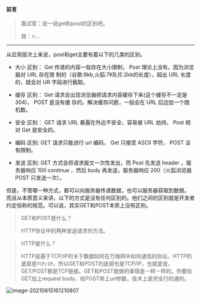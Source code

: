#### 前言

> 面试官：说一说get和post的区别吧。
>
> 我：🔥...


----------------------------



从应用层次上来说，post和get主要有着以下的几类的区别。

- 大小 区别： Get 传递的内容一般存在大小限制， Post 理论上没有。因为浏览器对 URL 存在限 制的（谷歌:8kb,火狐:7KB,IE:2kb的长度），超出 URL 长度的，就会对 UR 字段进行截取。 

- 缓存 区别： Get 请求会出现浏览器把请求内容缓存下来(这个缓存不一定是304)， POST 是没有缓 存的。解决缓存问题，一般会在 URL 后边加一个随机数。 
- 安全 区别： GET 请求 URL 暴露在外边不安全，容易被 URL 劫持。 Post 相对 Get 是安全的。 
- 编码 区别: GET 请求只能进行 url 编码， Get 只接受 ASCll 字符， POST 没有限制。 
- 发送 区别: GET 方式会将请求报文一次性发出，而 Post 先发送 header ，服务器响应 100 continue ，然后 body 再发送，服务器响应 200（火狐浏览器 POST 只发送一次）。



但是，不管哪一种方式，都可以向服务器传递数据，也可以服务器获取到数据。 而且从本质意义来讲，以下的方式是没有任何区别的。他们之间的区别就是开发者约定俗称的规范。可以说，其实GET和POST本质上没有区别。

> GET和POST是什么？
>
> HTTP协议中的两种发送请求的方法。

> HTTP是什么？
>
> HTTP是基于TCP/IP的关于数据如何在万维网中如何通信的协议。HTTP的底层是`TCP/IP`。所以GET和POST的底层也是TCP/IP，也就是说，GET/POST都是TCP链接。GET和POST能做的事情是一样一样的。你要给GET加上request body，给POST带上url参数，技术上是完全行的通的。 

![image-20210615161210807](https://gitee.com/p_pj/picgo/raw/master/img/20210615161211.png)



